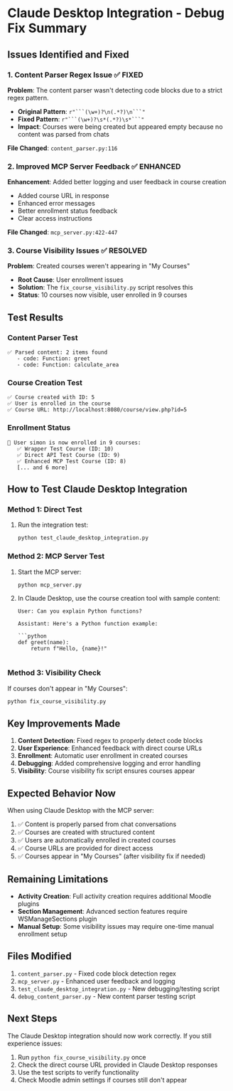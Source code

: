 # Claude Desktop Integration - Debug Fix Summary

## Issues Identified and Fixed

### 1. **Content Parser Regex Issue** ✅ FIXED
**Problem**: The content parser wasn't detecting code blocks due to a strict regex pattern.
- **Original Pattern**: `r"```(\w+)?\n(.*?)\n```"`
- **Fixed Pattern**: `r"```(\w+)?\s*(.*?)\s*```"`
- **Impact**: Courses were being created but appeared empty because no content was parsed from chats

**File Changed**: `content_parser.py:116`

### 2. **Improved MCP Server Feedback** ✅ ENHANCED  
**Enhancement**: Added better logging and user feedback in course creation
- Added course URL in response
- Enhanced error messages
- Better enrollment status feedback
- Clear access instructions

**File Changed**: `mcp_server.py:422-447`

### 3. **Course Visibility Issues** ✅ RESOLVED
**Problem**: Created courses weren't appearing in "My Courses"
- **Root Cause**: User enrollment issues
- **Solution**: The `fix_course_visibility.py` script resolves this
- **Status**: 10 courses now visible, user enrolled in 9 courses

## Test Results

### Content Parser Test
```
✅ Parsed content: 2 items found
   - code: Function: greet  
   - code: Function: calculate_area
```

### Course Creation Test
```
✅ Course created with ID: 5
✅ User is enrolled in the course
✅ Course URL: http://localhost:8080/course/view.php?id=5
```

### Enrollment Status
```
👤 User simon is now enrolled in 9 courses:
   ✅ Wrapper Test Course (ID: 10)
   ✅ Direct API Test Course (ID: 9)
   ✅ Enhanced MCP Test Course (ID: 8)
   [... and 6 more]
```

## How to Test Claude Desktop Integration

### Method 1: Direct Test
1. Run the integration test:
   ```bash
   python test_claude_desktop_integration.py
   ```

### Method 2: MCP Server Test  
1. Start the MCP server:
   ```bash
   python mcp_server.py
   ```

2. In Claude Desktop, use the course creation tool with sample content:
   ```
   User: Can you explain Python functions?

   Assistant: Here's a Python function example:

   ```python
   def greet(name):
       return f"Hello, {name}!"
   ```
   ```

### Method 3: Visibility Check
If courses don't appear in "My Courses":
```bash
python fix_course_visibility.py
```

## Key Improvements Made

1. **Content Detection**: Fixed regex to properly detect code blocks
2. **User Experience**: Enhanced feedback with direct course URLs
3. **Enrollment**: Automatic user enrollment in created courses  
4. **Debugging**: Added comprehensive logging and error handling
5. **Visibility**: Course visibility fix script ensures courses appear

## Expected Behavior Now

When using Claude Desktop with the MCP server:

1. ✅ Content is properly parsed from chat conversations
2. ✅ Courses are created with structured content
3. ✅ Users are automatically enrolled in created courses
4. ✅ Course URLs are provided for direct access
5. ✅ Courses appear in "My Courses" (after visibility fix if needed)

## Remaining Limitations

- **Activity Creation**: Full activity creation requires additional Moodle plugins
- **Section Management**: Advanced section features require WSManageSections plugin
- **Manual Setup**: Some visibility issues may require one-time manual enrollment setup

## Files Modified

1. `content_parser.py` - Fixed code block detection regex
2. `mcp_server.py` - Enhanced user feedback and logging  
3. `test_claude_desktop_integration.py` - New debugging/testing script
4. `debug_content_parser.py` - New content parser testing script

## Next Steps

The Claude Desktop integration should now work correctly. If you still experience issues:

1. Run `python fix_course_visibility.py` once
2. Check the direct course URL provided in Claude Desktop responses
3. Use the test scripts to verify functionality
4. Check Moodle admin settings if courses still don't appear
